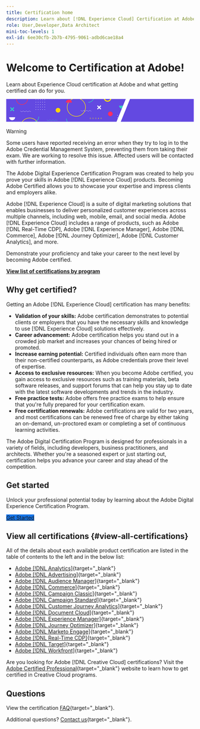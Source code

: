 ```yaml
---
title: Certification home
description: Learn about [!DNL Experience Cloud] Certification at Adobe. Find out what getting certified can do for you.
role: User,Developer,Data Architect
mini-toc-levels: 1
exl-id: 6ee30cfb-2b7b-4795-9061-adbd6cae18a4
---
```

# Welcome to Certification at Adobe!

Learn about Experience Cloud certification at Adobe and what getting certified can do for you.

![Banner](/help/certifications/assets/home_banner_smallwide.png)

>[!WARNING]
>
>Some users have reported receiving an error when they try to log in to the Adobe Credential Management System, preventing them from taking their exam. We are working to resolve this issue. Affected users will be contacted with further information.


The Adobe Digital Experience Certification Program was created to help you prove your skills in Adobe [!DNL Experience Cloud] products. Becoming Adobe Certified allows you to showcase your expertise and impress clients and employers alike.

Adobe [!DNL Experience Cloud] is a suite of digital marketing solutions that enables businesses to deliver personalized customer experiences across multiple channels, including web, mobile, email, and social media. Adobe [!DNL Experience Cloud] includes a range of products, such as Adobe [!DNL Real-Time CDP], Adobe [!DNL Experience Manager], Adobe [!DNL Commerce], Adobe [!DNL Journey Optimizer], Adobe [!DNL Customer Analytics], and more.

Demonstrate your proficiency and take your career to the next level by becoming Adobe certified.

[**View list of certifications by program**](#view-all-certifications)

## Why get certified?

Getting an Adobe [!DNL Experience Cloud] certification has many benefits:

* **Validation of your skills:** Adobe certification demonstrates to potential clients or employers that you have the necessary skills and knowledge to use [!DNL Experience Cloud] solutions effectively.
* **Career advancement:** Adobe certification helps you stand out in a crowded job market and increases your chances of being hired or promoted.
* **Increase earning potential:** Certified individuals often earn more than their non-certified counterparts, as Adobe credentials prove their level of expertise.
* **Access to exclusive resources:** When you become Adobe certified, you gain access to exclusive resources such as training materials, beta software releases, and support forums that can help you stay up to date with the latest software developments and trends in the industry.
* **Free practice tests:** Adobe offers free practice exams to help ensure that you're fully prepared for your certification exam.
* **Free certification renewals:** Adobe certifications are valid for two years, and most certifications can be renewed free of charge by either taking an on-demand, un-proctored exam or completing a set of continuous learning activities.

The Adobe Digital Certification Program is designed for professionals in a variety of fields, including developers, business practitioners, and architects. Whether you're a seasoned expert or just starting out, certification helps you advance your career and stay ahead of the competition.

## Get started

Unlock your professional potential today by learning about the Adobe Digital Experience Certification Program. 

<a href="https://experienceleague.adobe.com/docs/certification/certification/getting-started.html" target="_blank" class="spectrum-Button spectrum-Button--fill spectrum-Button--accent spectrum-Button--sizeM is-margin-bottom-big-big at-element-click-tracking" style="background-color:#1473E6"><span class="spectrum-Button-label has-no-wrap">Get Started</span></a>

## View all certifications {#view-all-certifications}

All of the details about each available product certification are listed in the table of contents to the left and in the below list:

* [Adobe [!DNL Analytics]](/help/certifications/aa/aa-overview.md){target="_blank"}
* [Adobe [!DNL Advertising]](/help/certifications/aac/aac-overview.md){target="_blank"}
* [Adobe [!DNL Audience Manager]](/help/certifications/aam/aam-overview.md){target="_blank"}
* [Adobe [!DNL Commerce]](/help/certifications/ac/ac-overview.md){target="_blank"}
* [Adobe [!DNL Campaign Classic]](/help/certifications/acc/acc-overview.md){target="_blank"}
* [Adobe [!DNL Campaign Standard]](/help/certifications/acs/acs-overview.md){target="_blank"}
* [Adobe [!DNL Customer Journey Analytics]](/help/certifications/acja/acja-overview.md){target="_blank"}
* [Adobe [!DNL Document Cloud]](/help/certifications/adc/adc-overview.md){target="_blank"}
* [Adobe [!DNL Experience Manager]](/help/certifications/aem/aem-overview.md){target="_blank"}
* [Adobe [!DNL Journey Optimizer]](/help/certifications/ajo/ajo-overview.md){target="_blank"}
* [Adobe [!DNL Marketo Engage]](/help/certifications/ame/ame-overview.md){target="_blank"}
* [Adobe [!DNL Real-Time CDP]](/help/certifications/rtcdp/rtcdp-overview.md){target="_blank"}
* [Adobe [!DNL Target]](/help/certifications/at/at-overview.md){target="_blank"}
* [Adobe [!DNL Workfront]](/help/certifications/aw/aw-overview.md){target="_blank"}

Are you looking for Adobe [!DNL Creative Cloud] certifications? Visit the [Adobe Certified Professional](https://certifiedprofessional.adobe.com/en/home){target="_blank"} website to learn how to get certified in Creative Cloud programs.

## Questions

View the certification [FAQ](https://experienceleague.adobe.com/docs/certification/certification/faq.html){target="_blank"}.

Additional questions? [Contact us](mailto:certif@adobe.com){target="_blank"}.